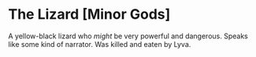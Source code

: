 # The Lizard [Minor Gods]

A yellow-black lizard who *might* be very powerful and dangerous. Speaks like some kind of narrator. Was killed and eaten by Lyva.

